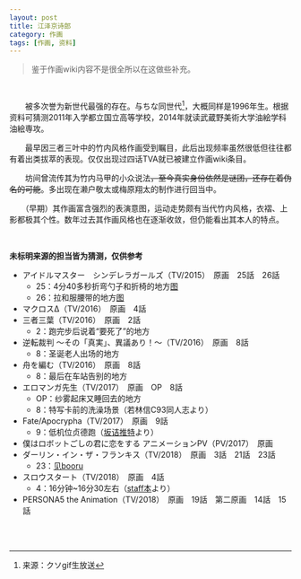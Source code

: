 ```yaml
---
layout: post
title: 江泽京诗郎
category: 作画
tags: [作画, 资料]
---
```


> 鉴于作画wiki内容不是很全所以在这做些补充。  

<br/>

　　被多次誉为新世代最强的存在。与ちな同世代[^1]，大概同样是1996年生。根据资料可猜测2011年入学都立国立高等学校，2014年就读武蔵野美術大学油絵学科油絵専攻。

　　最早因三者三叶中的竹内风格作画受到瞩目，此后出现频率虽然很低但往往都有着出类拔萃的表现。仅仅出现过四话TVA就已被建立作画wiki条目。  

　　坊间曾流传其为竹内马甲的小众说法~~，至今真实身份依然是谜团，还存在着伪名的可能~~。多出现在濑户敬太或梅原翔太的制作进行回当中。

　　（早期）其作画富含强烈的表演意图，运动走势颇有当代竹内风格，衣褶、上影都极其个性。数年过去其作画风格也在逐渐收敛，但仍能看出其本人的特点。

<br/>

**未标明来源的担当皆为猜测，仅供参考**  

* アイドルマスター　シンデレラガールズ（TV/2015）　原画　25話　26話  
  * 25：4分40多秒折弯勺子和折椅的地方[图](http://ww2.sinaimg.cn/mw690/97de980agw1f523pi90rtj20fe08nq4m.jpg)
  * 26：拉和服腰带的地方[图](http://ww2.sinaimg.cn/mw690/97de980agw1f523pwnxo1j20fe08nq4g.jpg)  
* マクロスΔ（TV/2016）　原画　4話 
* 三者三葉（TV/2016）　原画　2話  
  * 2：跑完步后说着“要死了”的地方  
* 逆転裁判 ～その「真実」、異議あり！～（TV/2016）　原画　8話  
  * 8：圣诞老人出场的地方  
* 舟を編む（TV/2016）　原画　8話  
  * 8：最后在车站告别的地方  
* エロマンガ先生（TV/2017）　原画　OP　8話  
  * OP：纱雾起床又睡回去的地方
  * 8：特写卡前的洗澡场景（若林信C93同人志より）  
* Fate/Apocrypha（TV/2017）　原画　9話
  * 9：低机位贞德跑（[坂诘推特](https://twitter.com/to__kage/status/948073015312506880)より）
* 僕はロボットごしの君に恋をする アニメーションPV（PV/2017）　原画
* ダーリン・イン・ザ・フランキス（TV/2018）　原画　3話　21話　23話
  * 23：[见booru](https://www.sakugabooru.com/post/show/51721)
* スロウスタート（TV/2018）　原画　4話
  * 4：16分钟~16分30左右（[staff本](https://wx2.sinaimg.cn/large/70921969gy1fuh5g6qmu5j22c0340u0x.jpg)より）
* PERSONA5 the Animation（TV/2018）　原画　19話　第二原画　14話　15話

<br/>
<br/>

[^1]: 来源：クソgif生放送
